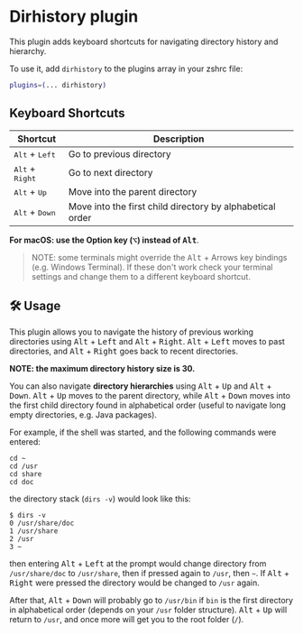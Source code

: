 # Dirhistory plugin

This plugin adds keyboard shortcuts for navigating directory history and
hierarchy.

To use it, add `dirhistory` to the plugins array in your zshrc file:

```zsh
plugins=(... dirhistory)
```

## Keyboard Shortcuts

| Shortcut                          | Description                                               |
| --------------------------------- | --------------------------------------------------------- |
| <kbd>Alt</kbd> + <kbd>Left</kbd>  | Go to previous directory                                  |
| <kbd>Alt</kbd> + <kbd>Right</kbd> | Go to next directory                                      |
| <kbd>Alt</kbd> + <kbd>Up</kbd>    | Move into the parent directory                            |
| <kbd>Alt</kbd> + <kbd>Down</kbd>  | Move into the first child directory by alphabetical order |

**For macOS: use the Option key (<kbd>⌥</kbd>) instead of <kbd>Alt</kbd>**.

> NOTE: some terminals might override the <kbd>Alt</kbd> + Arrows key bindings
> (e.g. Windows Terminal). If these don't work check your terminal settings and
> change them to a different keyboard shortcut.

## 🛠️ Usage

This plugin allows you to navigate the history of previous working directories
using <kbd>Alt</kbd> + <kbd>Left</kbd> and <kbd>Alt</kbd> + <kbd>Right</kbd>.
<kbd>Alt</kbd> + <kbd>Left</kbd> moves to past directories, and <kbd>Alt</kbd> +
<kbd>Right</kbd> goes back to recent directories.

**NOTE: the maximum directory history size is 30.**

You can also navigate **directory hierarchies** using <kbd>Alt</kbd> +
<kbd>Up</kbd> and <kbd>Alt</kbd> + <kbd>Down</kbd>. <kbd>Alt</kbd> +
<kbd>Up</kbd> moves to the parent directory, while <kbd>Alt</kbd> +
<kbd>Down</kbd> moves into the first child directory found in alphabetical order
(useful to navigate long empty directories, e.g. Java packages).

For example, if the shell was started, and the following commands were entered:

```shell
cd ~
cd /usr
cd share
cd doc
```

the directory stack (`dirs -v`) would look like this:

```console
$ dirs -v
0 /usr/share/doc
1 /usr/share
2 /usr
3 ~
```

then entering <kbd>Alt</kbd> + <kbd>Left</kbd> at the prompt would change
directory from `/usr/share/doc` to `/usr/share`, then if pressed again to
`/usr`, then `~`. If <kbd>Alt</kbd> + <kbd>Right</kbd> were pressed the
directory would be changed to `/usr` again.

After that, <kbd>Alt</kbd> + <kbd>Down</kbd> will probably go to `/usr/bin` if
`bin` is the first directory in alphabetical order (depends on your `/usr`
folder structure). <kbd>Alt</kbd> + <kbd>Up</kbd> will return to `/usr`, and
once more will get you to the root folder (`/`).

